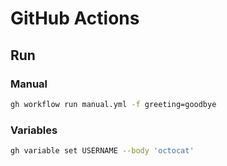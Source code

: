# GitHub Actions

## Run

### Manual

```bash
gh workflow run manual.yml -f greeting=goodbye
```

### Variables

```bash
gh variable set USERNAME --body 'octocat'
```

